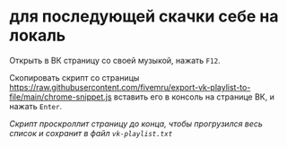 # для последующей скачки себе на локаль

Открыть в ВК страницу со своей музыкой, нажать `F12`.

Скопировать скрипт со страницы
https://raw.githubusercontent.com/fivemru/export-vk-playlist-to-file/main/chrome-snippet.js
вставить его в консоль на странице ВК, и нажать `Enter`.

*Скрипт проскроллит страницу до конца, чтобы прогрузился весь список и сохранит в файл `vk-playlist.txt`*